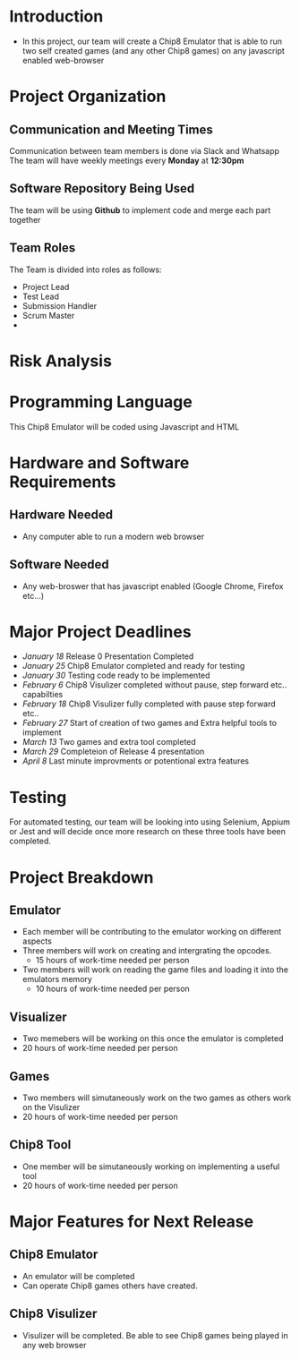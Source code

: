 # **Introduction**
* In this project, our team will create a Chip8 Emulator that is able to run two self created games (and any other Chip8 games) on any javascript enabled web-browser

# **Project Organization**
## Communication and Meeting Times
Communication between team members is done via Slack and Whatsapp
The team will have weekly meetings every **Monday** at **12:30pm**
	
## Software Repository Being Used
The team will be using **Github** to implement code and merge each part together
	
## Team Roles
The Team is divided into roles as follows:
*   Project Lead
*   Test Lead
*   Submission Handler
*   Scrum Master
*   
		
		
# **Risk Analysis**

# **Programming Language**
This Chip8 Emulator will be coded using Javascript and HTML

# **Hardware and Software Requirements**
## Hardware Needed
*   Any computer able to run a modern web browser 
	
## Software Needed
*   Any web-broswer that has javascript enabled (Google Chrome, Firefox etc...)

# **Major Project Deadlines**
*   _January 18_    Release 0 Presentation Completed
*   _January 25_    Chip8 Emulator completed and ready for testing
*   _January 30_    Testing code ready to be implemented
*   _February 6_   Chip8 Visulizer completed without pause, step forward etc.. capabilties
*   _February 18_ Chip8 Visulizer fully completed with pause step forward etc.. 
*   _February 27_ Start of creation of two games and Extra helpful tools to implement
*   _March 13_       Two games and extra tool completed
*   _March 29_       Completeion of Release 4 presentation
*   _April 8_         Last minute improvments or potentional extra features
	
# **Testing**
For automated testing, our team will be looking into using Selenium, Appium or Jest and will decide once more research on these three tools have been completed.
	
# **Project Breakdown**
## Emulator
-   Each member will be contributing to the emulator working on different aspects
  - Three members will work on creating and intergrating the opcodes.
    - 15 hours of work-time needed per person
  - Two members will work on reading the game files and loading it into the emulators memory  
    - 10 hours of work-time needed per person
	
## Visualizer
*   Two memebers will be working on this once the emulator is completed
  * 20 hours of work-time needed per person

## Games
*   Two members will simutaneously work on the two games as others work on the Visulizer
  * 20 hours of work-time needed per person
	
## Chip8 Tool
*   One member will be simutaneously working on implementing a useful tool
  * 20 hours of work-time needed per person

# **Major Features for Next Release**
## Chip8 Emulator
* An emulator will be completed
* Can operate Chip8 games others have created.
## Chip8 Visulizer
* Visulizer will be completed. Be able to see Chip8 games being played in any web browser


  
	
